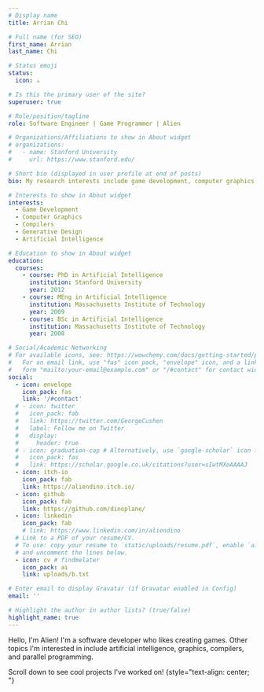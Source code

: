 ```yaml
---
# Display name
title: Arrian Chi

# Full name (for SEO)
first_name: Arrian
last_name: Chi

# Status emoji
status:
  icon: ☕️

# Is this the primary user of the site?
superuser: true

# Role/position/tagline
role: Software Engineer | Game Programmer | Alien

# Organizations/Affiliations to show in About widget
# organizations:
#   - name: Stanford University
#     url: https://www.stanford.edu/

# Short bio (displayed in user profile at end of posts)
bio: My research interests include game development, computer graphics, compilers, and artificial intelligence.

# Interests to show in About widget
interests:
  - Game Development
  - Computer Graphics
  - Compilers
  - Generative Design
  - Artificial Intelligence

# Education to show in About widget
education:
  courses:
    - course: PhD in Artificial Intelligence
      institution: Stanford University
      year: 2012
    - course: MEng in Artificial Intelligence
      institution: Massachusetts Institute of Technology
      year: 2009
    - course: BSc in Artificial Intelligence
      institution: Massachusetts Institute of Technology
      year: 2008

# Social/Academic Networking
# For available icons, see: https://wowchemy.com/docs/getting-started/page-builder/#icons
#   For an email link, use "fas" icon pack, "envelope" icon, and a link in the
#   form "mailto:your-email@example.com" or "/#contact" for contact widget.
social:
  - icon: envelope
    icon_pack: fas
    link: '/#contact'
  # - icon: twitter
  #   icon_pack: fab
  #   link: https://twitter.com/GeorgeCushen
  #   label: Follow me on Twitter
  #   display:
  #     header: true
  # - icon: graduation-cap # Alternatively, use `google-scholar` icon from `ai` icon pack
  #   icon_pack: fas
  #   link: https://scholar.google.co.uk/citations?user=sIwtMXoAAAAJ
  - icon: itch-io
    icon_pack: fab
    link: https://aliendino.itch.io/
  - icon: github
    icon_pack: fab
    link: https://github.com/dinoplane/
  - icon: linkedin
    icon_pack: fab
    # link: https://www.linkedin.com/in/aliendino
  # Link to a PDF of your resume/CV.
  # To use: copy your resume to `static/uploads/resume.pdf`, enable `ai` icons in `params.yaml`,
  # and uncomment the lines below.
  - icon: cv # findmelater
    icon_pack: ai
    link: uploads/b.txt

# Enter email to display Gravatar (if Gravatar enabled in Config)
email: ''

# Highlight the author in author lists? (true/false)
highlight_name: true
---
```


Hello, I'm Alien! I'm a software developer who likes creating games. Other topics I'm interested in include
artificial intelligence, graphics, compilers, and parallel programming.



Scroll down to see cool projects I've worked on!
{style="text-align: center; "}